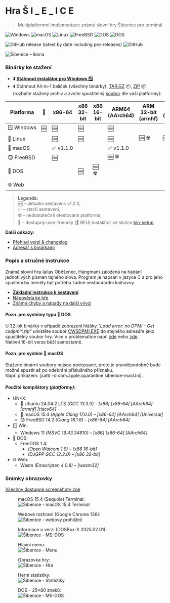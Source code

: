 # Hra Š I _ E _ I C E

> Multiplatformní implementace známé slovní hry Šibenice pro terminál

![Windows](https://img.shields.io/badge/OS-Windows-lightgrey?logo=pcgamingwiki&logoColor=white)
![macOS](https://img.shields.io/badge/OS-macOS-black?logo=apple&logoColor=white)
![Linux](https://img.shields.io/badge/OS-Linux-black?logo=linux&logoColor=white)
![FreeBSD](https://img.shields.io/badge/OS-FreeBSD-black?logo=freebsd&logoColor=white)
![DOS](https://img.shields.io/badge/OS-DOS-lightgrey?logo=d&logoColor=white)
![DOS](https://img.shields.io/badge/Web-Assembly-654FF0?logo=webassembly&logoColor=white)

![GitHub release (latest by date including pre-releases)](https://img.shields.io/github/v/release/ma-ta/hra-sibenice?include_prereleases)
![GitHub](https://img.shields.io/github/license/ma-ta/hra-sibenice)

![Šibenice – ikona](/res/github.png)


### Binárky ke stažení

- **⬇️&nbsp;[Stáhnout instalátor pro Windows&nbsp;🪟](//github.com/ma-ta/hra-sibenice/releases/download/v1.2.0/sibenice-setupwin.exe)**
- ⬇️&nbsp;Stáhnout All-in-1 balíček (všechny binárky): 
  [TAR.GZ](//github.com/ma-ta/hra-sibenice/releases/download/v1.2.0/sibenice-bin.tar.gz)&nbsp;📦, 
  [ZIP](//github.com/ma-ta/hra-sibenice/releases/download/v1.2.0/sibenice-bin.zip)&nbsp;📦<br>
  (rozbalte stažený archiv a zvolte spustitelný [soubor](https://github.com/ma-ta/hra-sibenice/blob/v1.2.0/bin/#readme) dle vaší platformy):

| Platforma       | <span title="Instalátor">💽</span> | x86-64          | x86<br>32-bit | x86<br>16-bit | ARM64<br>(AArch64) | ARM 32-bit<br>(armhf) | RISC-V<br>(riscv64) | <span title="WebAssembly">Wasm<br>(wasm32)</span>
|-----------------|------------------------------------|-----------------|---------------|---------------|--------------------|-----------------------|---------------------|--------------------------------------------------
| 🪟&nbsp;Windows | 🆕                                 | 🆕             | 🆕            |               | 🆕                 |                       |                     |
| 🐧&nbsp;Linux   |                                    | 🆕              | 🆕           |               | 🆕                 | 🆕 ☢️                 | 🆕 ☢️              |
| 🍎&nbsp;macOS   |                                    | ✅&nbsp;v1.1.0  |               |               | ✅&nbsp;v1.1.0    |                       |                     |
| 😈&nbsp;FreeBSD |                                    | 🆕              |               |               | 🆕 ☢️             |                       |                     |
| 💾&nbsp;DOS     |                                    |                 | 🆕            | 🆕 ☢️        |                    |                       |                     |
| 🌐&nbsp;Web     |                                    |                 |               |               |                    |                       |                     | 🆕 ☢️

> **Legenda:**  
🆕&nbsp;–&nbsp;aktuální sestavení: v1.2.0,  
✅&nbsp;–&nbsp;starší sestavení,  
☢️&nbsp;–&nbsp;nedostatečně otestovaná platforma,  
💽&nbsp;–&nbsp;dostupný user-friendly (🐤 BFU) instalátor ve složce [bin-setup](https://github.com/ma-ta/hra-sibenice/tree/v1.2.0/bin-setup).

**Další odkazy:**
- [Přehled verzí &amp; changelog](//github.com/ma-ta/hra-sibenice/releases)
- [Adresář s binárkami](https://github.com/ma-ta/hra-sibenice/tree/v1.2.0/bin)


### Popis a stručné instrukce
Známá slovní hra (alias Oběšenec, Hangman) založená na hádání jednotlivých písmen tajného slova.
Program je napsán v jazyce C a pro jeho spuštění by neměly být potřeba žádné nestandardní knihovny.

- **[Základní instrukce k sestavení](https://github.com/ma-ta/hra-sibenice/blob/v1.2.0/how_make.md)**
- [Nápověda ke hře](https://github.com/ma-ta/hra-sibenice/blob/v1.2.0/res/napoveda.md)
- [Známé chyby a nápady na další vývoj](https://github.com/ma-ta/hra-sibenice/blob/v1.2.0/res/poznamky.md)

#### Pozn. pro systémy typu 💾&nbsp;DOS
U 32-bit binárky v případě zobrazení hlášky *"Load error: no DPMI - Get csdpmi\*.zip"* umístěte soubor [CWSDPMI.EXE](/bin/CWSDPMI.EXE) do stejného adresáře jako spustitelný soubor hry. Více o problematice např. [zde](//en.wikipedia.org/wiki/CWSDPMI) nebo [zde](https://sandmann.dotster.com/cwsdpmi/).  
Nativní 16-bit verze běží samostatně.

#### Pozn. pro systém 🍎&nbsp;macOS
Stažené binární soubory nejsou podepsané, proto je pravděpodobně bude možné spustit až po odebrání příslušného příznaku.<br>
Např. příkazem: [xattr -d com.apple.quarantine sibenice-macUni].

#### Použité kompilátory *(platformy)*:
- UN*X:
  - 🐧&nbsp;Ubuntu 24.04.2 LTS *(GCC 13.3.0) &ndash; [x86] [x86-64] [AArch64] [armhf] [riscv64]*
  - 🍎&nbsp;macOS 15.4 *(Apple Clang 17.0.0) &ndash; [x86-64] [AArch64] [Universal]*
  - 😈&nbsp;FreeBSD 14.2 *(Clang 18.1.6) &ndash; [x86-64] [AArch64]*
- 🪟&nbsp;Win:
  - Windows 11 *(MSVC 19.43.34810) &ndash; [x86] [x86-64] [AArch64]*
- 💾&nbsp;DOS:
  - FreeDOS 1.4:
    - *(Open Watcom 1.9) &ndash; [x86 16-bit]*
    - *(DJGPP GCC 12.2.0) &ndash; [x86 32-bit]*
- 🌐&nbsp;Web:
  - Wasm *(Emscripten 4.0.8) &ndash; [wasm32]*

### Snímky obrazovky

[Všechny dostupné screenshoty zde](https://github.com/ma-ta/hra-sibenice/tree/v1.2.0/res/screenshots)

<figure>
  <figcaption>macOS 15.4 (Sequoia) Terminal:</figcaption>
  <img src="/res/screenshots/hra-macos.png" alt="Šibenice - macOS 15.4 Terminal">
</figure>

<figure>
  <figcaption>Webové rozhraní (Google Chrome 136):</figcaption>
  <img src="/res/screenshots/hra-web.png" alt="Šibenice - webový prohlížeč">
</figure>

<figure>
  <figcaption>Informace o verzi (DOSBox-X 2025.02.01):</figcaption>
  <img src="res/screenshots/prepinace-dos.png" alt="Šibenice - MS-DOS">
</figure>

<figure>
  <figcaption>Hlavní menu:</figcaption>
  <img src="/res/screenshots/menu.png" alt="Šibenice - Menu">
</figure>

<figure>
  <figcaption>Obrazovka hry:</figcaption>
  <img src="/res/screenshots/hra.png" alt="Šibenice - Hra">
</figure>

<figure>
  <figcaption>Herní statistiky:</figcaption>
  <img src="/res/screenshots/kronika.png" alt="Šibenice - Statistiky">
</figure>

<figure>
  <figcaption>DOS&nbsp;&ndash;&nbsp;25&times;80 znaků:</figcaption>
  <img src="/res/screenshots/hra-dos.png" alt="Šibenice - MS-DOS">
</figure>
